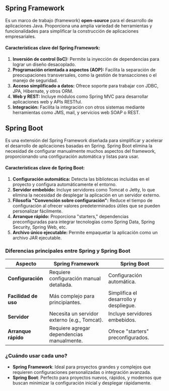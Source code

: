 ## Spring Framework
Es un marco de trabajo (framework) **open-source** para el desarrollo de aplicaciones Java. Proporciona una amplia variedad de herramientas y funcionalidades para simplificar la construcción de aplicaciones empresariales.
#### **Características clave del Spring Framework:**

1. **Inversión de control (IoC):** Permite la inyección de dependencias para lograr un diseño desacoplado.
2. **Programación orientada a aspectos (AOP):** Facilita la separación de preocupaciones transversales, como la gestión de transacciones o el manejo de seguridad.
3. **Acceso simplificado a datos:** Ofrece soporte para trabajar con JDBC, JPA, Hibernate, y otros ORM.
4. **Web y REST:** Incluye módulos como Spring MVC para desarrollar aplicaciones web y APIs RESTful.
5. **Integración:** Facilita la integración con otros sistemas mediante herramientas como JMS, mail, y servicios web SOAP o REST.

## **Spring Boot**

Es una extensión del Spring Framework diseñada para simplificar y acelerar el desarrollo de aplicaciones basadas en Spring. Spring Boot elimina la necesidad de configurar manualmente muchos aspectos del framework, proporcionando una configuración automática y listas para usar.
#### **Características clave de Spring Boot:**

1. **Configuración automática:** Detecta las bibliotecas incluidas en el proyecto y configura automáticamente el entorno.
2. **Servidor embebido:** Incluye servidores como Tomcat o Jetty, lo que elimina la necesidad de desplegar la aplicación en un servidor externo.
3. **Filosofía "Convención sobre configuración":** Reduce el tiempo de configuración al ofrecer valores predeterminados útiles que se pueden personalizar fácilmente.
4. **Arranque rápido:** Proporciona "starters," dependencias preconfiguradas para integrar tecnologías como Spring Data, Spring Security, Spring Web, etc.
5. **Archivo único ejecutable:** Permite empaquetar la aplicación como un archivo JAR ejecutable.


### **Diferencias principales entre Spring y Spring Boot**

| **Aspecto**          | **Spring Framework**                         | **Spring Boot**                        |
| -------------------- | -------------------------------------------- | -------------------------------------- |
| **Configuración**    | Requiere configuración manual detallada.     | Configuración automática.              |
| **Facilidad de uso** | Más complejo para principiantes.             | Simplifica el desarrollo y despliegue. |
| **Servidor**         | Necesita un servidor externo (e.g., Tomcat). | Incluye servidores embebidos.          |
| **Arranque rápido**  | Requiere agregar dependencias manualmente.   | Ofrece "starters" preconfigurados.     |

### **¿Cuándo usar cada uno?**

- **Spring Framework**: Ideal para proyectos grandes y complejos que requieren configuraciones personalizadas o integración avanzada.
- **Spring Boot**: Perfecto para proyectos nuevos, rápidos, y modernos que buscan minimizar la configuración inicial y desplegar rápidamente.
